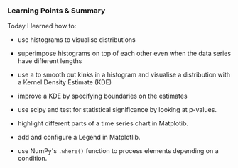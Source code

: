 ### Learning Points & Summary

Today I learned how to: 

- use histograms to visualise distributions

- superimpose histograms on top of each other even when the data series have different lengths

- use a to smooth out kinks in a histogram and visualise a distribution with a Kernel Density Estimate (KDE)

- improve a KDE by specifying boundaries on the estimates

- use scipy and test for statistical significance by looking at p-values.

- highlight different parts of a time series chart in Matplotib.

- add and configure a Legend in Matplotlib.

- use NumPy's `.where()` function to process elements depending on a condition.
